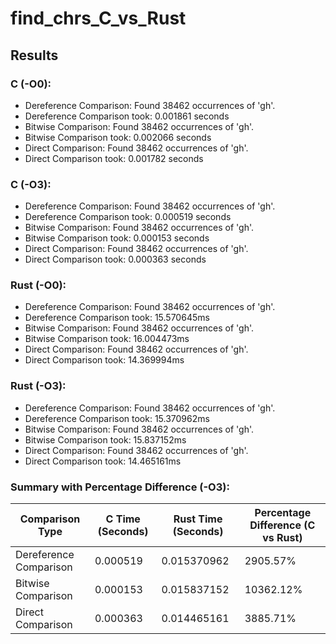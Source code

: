 # find_chrs_C_vs_Rust

## Results
### C (-O0):
- Dereference Comparison: Found 38462 occurrences of 'gh'.
- Dereference Comparison took: 0.001861 seconds
- Bitwise Comparison: Found 38462 occurrences of 'gh'.
- Bitwise Comparison took: 0.002066 seconds
- Direct Comparison: Found 38462 occurrences of 'gh'.
- Direct Comparison took: 0.001782 seconds

### C (-O3):
- Dereference Comparison: Found 38462 occurrences of 'gh'.
- Dereference Comparison took: 0.000519 seconds
- Bitwise Comparison: Found 38462 occurrences of 'gh'.
- Bitwise Comparison took: 0.000153 seconds
- Direct Comparison: Found 38462 occurrences of 'gh'.
- Direct Comparison took: 0.000363 seconds

### Rust (-O0):
- Dereference Comparison: Found 38462 occurrences of 'gh'.
- Dereference Comparison took: 15.570645ms
- Bitwise Comparison: Found 38462 occurrences of 'gh'.
- Bitwise Comparison took: 16.004473ms
- Direct Comparison: Found 38462 occurrences of 'gh'.
- Direct Comparison took: 14.369994ms

### Rust (-O3):
- Dereference Comparison: Found 38462 occurrences of 'gh'.
- Dereference Comparison took: 15.370962ms
- Bitwise Comparison: Found 38462 occurrences of 'gh'.
- Bitwise Comparison took: 15.837152ms
- Direct Comparison: Found 38462 occurrences of 'gh'.
- Direct Comparison took: 14.465161ms

### Summary with Percentage Difference (-O3):
| Comparison Type         | C Time (Seconds) | Rust Time (Seconds) | Percentage Difference (C vs Rust) |
|-------------------------|------------------|---------------------|----------------------------------|
| Dereference Comparison  | 0.000519         | 0.015370962         | 2905.57%                         |
| Bitwise Comparison      | 0.000153         | 0.015837152         | 10362.12%                        |
| Direct Comparison       | 0.000363         | 0.014465161         | 3885.71%                         |



